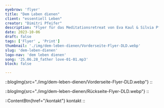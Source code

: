 ```yaml
---
eyebrow: 'flyer'
title: "Dem Leben dienen"
client: "essentiell Leben"
creator: "Dimitri Pfeifer"
description: "Flyer für das Meditationsretreat von Eva Kaul & Silvia Pfeifer"
date: 2023-10-06
draft: false
tags: ['Flyer' , 'Print']
thumbnail: './img/dem-leben-dienen/Vorderseite-Flyer-DLD.webp'
slug: 'dem-leben-dienen'
logo-nav: 'dem leben dienen'
song: '25.06.28_father love-01-01.mp3'
block: false

---
```






::blogImg{src="./img/dem-leben-dienen/Vorderseite-Flyer-DLD.webp"}
::







::blogImg{src="./img/dem-leben-dienen/Rückseite-Flyer-DLD.webp"}
::






::ContentBtn{href="/kontakt"}
kontakt
::



